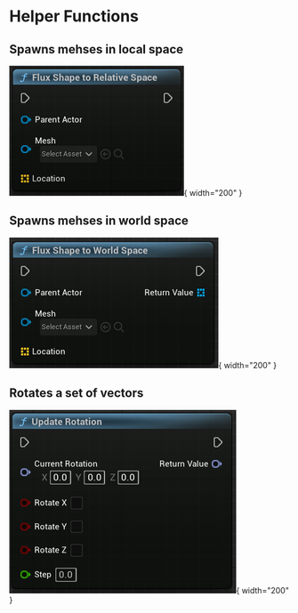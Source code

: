 # Helper Functions

## Spawns mehses in local space

![Local Space](../assets/images/flux-point/local-space.png){ width="200" }

## Spawns mehses in world space

![World Space](../assets/images/flux-point/world-space.png){ width="200" }

## Rotates a set of vectors

![Update Rotation](../assets/images/flux-point/update-rotation.png){ width="200" }
